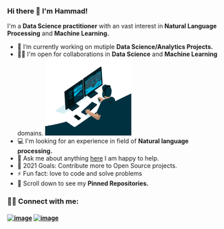 ### Hi there 👋 I'm Hammad!

I'm a **Data Science practitioner** with an vast interest in **Natural Language Processing** and **Machine Learning.**
*  🔭 I’m currently working on mutiple **Data Science/Analytics Projects.**         
* 🤝🏻 I'm open for collaborations in **Data Science** and **Machine Learning** domains.                                                                                                                                                        <img src="https://raw.githubusercontent.com/sameer-patel-dev/sameer-patel-dev/main/code.gif" width="200" height="180" />
*  💻 I'm looking for an experience in field of **Natural language processing.**
*  💬 Ask me about anything [here](https://www.linkedin.com/in/hammad-asif-32b54a207/) I am happy to help.
*  🥅 2021 Goals: Contribute more to Open Source projects.
*  ⚡ Fun fact: love to code and solve problems
*  📌 Scroll down to see my **Pinned Repositories.**



### 🤝🏻 Connect with me:

#### [![image](https://user-images.githubusercontent.com/74875690/124563510-859c4a00-de59-11eb-9510-c4bb6151b4a8.png)](https://www.kaggle.com/hammad40241) [![image](https://user-images.githubusercontent.com/74875690/124565143-250e0c80-de5b-11eb-8a96-e57dde1f7385.png)](https://www.linkedin.com/in/hammad-asif-32b54a207/)
